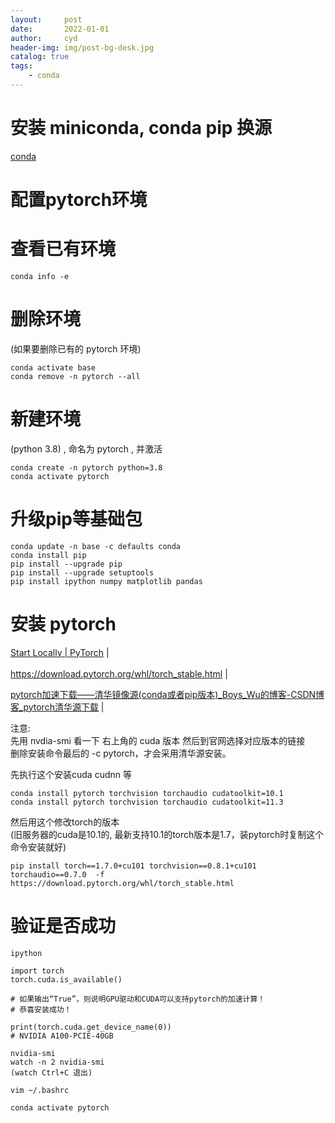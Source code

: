 ```yaml
---
layout:     post
date:       2022-01-01
author:     cyd
header-img: img/post-bg-desk.jpg
catalog: true
tags:
    - conda
---
```


# 安装 miniconda, conda pip 换源
[conda](https://cyd1310997.github.io/2022/01/01/conda#conda)

# 配置pytorch环境    

# 查看已有环境    
```  
conda info -e  

```  

# 删除环境    
(如果要删除已有的 pytorch 环境)  
```  
conda activate base  
conda remove -n pytorch --all  

```  

# 新建环境    
(python 3.8) , 命名为 pytorch , 并激活  
```  
conda create -n pytorch python=3.8  
conda activate pytorch  
```  

# 升级pip等基础包    

```  
conda update -n base -c defaults conda
conda install pip  
pip install --upgrade pip
pip install --upgrade setuptools  
pip install ipython numpy matplotlib pandas  
```  

# 安装 pytorch    
<a href="https://pytorch.org/get-started/locally/" target="_blank">Start Locally | PyTorch</a>  |  <br>    
<a href="https://download.pytorch.org/whl/torch_stable.html" target="_blank">https://download.pytorch.org/whl/torch_stable.html</a>  |  <br>    

<a href="https://blog.csdn.net/Boys_Wu/article/details/106623192" target="_blank">pytorch加速下载——清华镜像源(conda或者pip版本)_Boys_Wu的博客-CSDN博客_pytorch清华源下载</a>  |  <br>    

注意:     
先用 nvdia-smi 看一下 右上角的 cuda 版本 然后到官网选择对应版本的链接      
删除安装命令最后的 -c pytorch，才会采用清华源安装。      

先执行这个安装cuda cudnn 等    
```  
conda install pytorch torchvision torchaudio cudatoolkit=10.1  
conda install pytorch torchvision torchaudio cudatoolkit=11.3

```  

然后用这个修改torch的版本    
(旧服务器的cuda是10.1的, 最新支持10.1的torch版本是1.7，装pytorch时复制这个命令安装就好)    
```  
pip install torch==1.7.0+cu101 torchvision==0.8.1+cu101 torchaudio==0.7.0  -f https://download.pytorch.org/whl/torch_stable.html  
```  


# 验证是否成功    
```  
ipython  

import torch  
torch.cuda.is_available()  

# 如果输出“True”，则说明GPU驱动和CUDA可以支持pytorch的加速计算！    
# 恭喜安装成功！    

print(torch.cuda.get_device_name(0))
# NVIDIA A100-PCIE-40GB

```  

```
nvidia-smi
watch -n 2 nvidia-smi
(watch Ctrl+C 退出)
```

```
vim ~/.bashrc

conda activate pytorch
```




